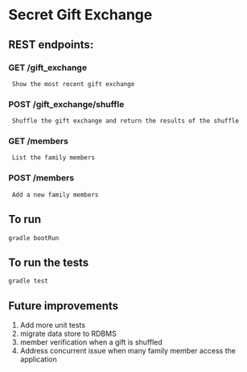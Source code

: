 # Secret Gift Exchange
## REST endpoints:
### GET /gift_exchange
     Show the most recent gift exchange
### POST /gift_exchange/shuffle
     Shuffle the gift exchange and return the results of the shuffle
### GET /members
     List the family members
### POST /members
     Add a new family members

## To run
```gradle bootRun```

## To run the tests
```gradle test```



## Future improvements
1. Add more unit tests
2. migrate data store to RDBMS
3. member verification when a gift is shuffled
4. Address concurrent issue when many family member access the application
